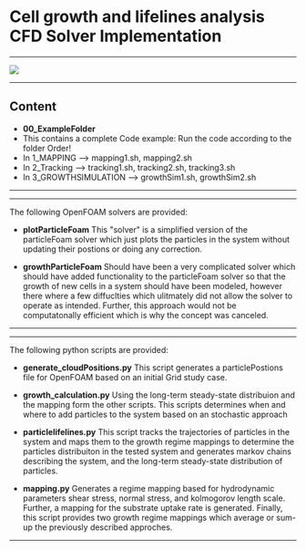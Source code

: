 # Cell growth and lifelines analysis CFD Solver Implementation
---

![](https://i.imgur.com/zBextdv.png)

---
## Content

- **00_ExampleFolder**
- This contains a complete Code example: Run the code according to the folder Order! 
- In 1_MAPPING --> mapping1.sh, mapping2.sh
- In 2_Tracking --> tracking1.sh, tracking2.sh, tracking3.sh
- In 3_GROWTHSIMULATION --> growthSim1.sh, growthSim2.sh

---
---

The following OpenFOAM solvers are provided:
- **plotParticleFoam**
This "solver" is a simplified version of the particleFoam solver which just plots the particles in the system without updating their postions or doing any correction.

- **growthParticleFoam**
Should have been a very complicated solver which should have added functionality to the particleFoam solver so that the growth of new cells in a system should have been modeled, however there where a few diffuclties which ulitmately did not allow the solver to operate as intended. Further, this approach would not be computatonally efficient which is why the concept was canceled. 
 
---
---

The following python scripts are provided:
- **generate_cloudPositions.py**
This script generates a particlePostions file for OpenFOAM based on an initial Grid study case.

- **growth_calculation.py**
Using the long-term steady-state distribuion and the mapping form the other scripts. This scripts determines when and where to add particles to the system based on an stochastic approach

- **particlelifelines.py**
This script tracks the trajectories of particles in the system and maps them to the growth regime mappings to determine the particles distribuiton in the tested system and generates markov chains describing the system, and the long-term steady-state distribution of particles.  

- **mapping.py**
Generates a regime mapping based for hydrodynamic parameters shear stress, normal stress, and kolmogorov length scale. Further, a mapping for the substrate uptake rate is generated. Finally, this script provides two growth regime mappings which average or sum-up the previously described approches.

 ---

